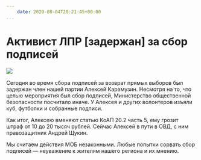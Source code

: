 ```yaml
---
    date: 2020-08-04T20:21:45+00:00
...
```


# Активист ЛПР [задержан] за сбор подписей

![​](https://telegra.ph/file/0ddacaafbc45a8aacf9f5.jpg)

Сегодня во время сбора подписей за возврат прямых выборов был задержан член нашей партии Алексей Карамузин.
Несмотря на то, что целью мероприятия был сбор подписей, Министерство общественной безопасности посчитало иначе. У Алексея и других волонтеров изъяли куб, футболки и собранные подписи. 

Как итог, Алексею вменяют статью КоАП 20.2 часть 5, ему грозит штраф от 10 до 20 тысяч рублей. Сейчас Алексей в пути в ОВД, с ним правозащитник Андрей Щукин. 

Мы считаем действия МОБ незаконными. Любые попытки сорвать сбор подписей —  неуважение к жителям нашего региона и их мнению.